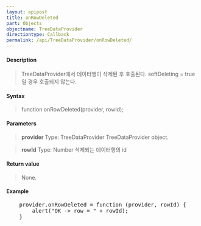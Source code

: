 ```yaml
---
layout: apipost
title: onRowDeleted
part: Objects
objectname: TreeDataProvider
directiontype: Callback
permalink: /api/TreeDataProvider/onRowDeleted/
---
```



#### Description

> TreeDataProvider에서 데이터행이 삭제된 후 호출된다.
> softDeleting = true 일 경우 호출되지 않는다.

#### Syntax

> function onRowDeleted(provider, rowId);

#### Parameters

> **provider**
> Type: TreeDataProvider
> TreeDataProvider object.

> **rowId**
> Type: Number
> 삭제되는 데이터행의 id

#### Return value

> None.

#### Example

<pre class="prettyprint">
	provider.onRowDeleted = function (provider, rowId) {
		alert("OK -> row = " + rowId);
	}
</pre>

